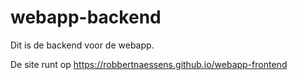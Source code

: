 # webapp-backend
Dit is de backend voor de webapp.

De site runt op https://robbertnaessens.github.io/webapp-frontend
